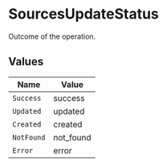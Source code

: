 # SourcesUpdateStatus

Outcome of the operation.


## Values

| Name       | Value      |
| ---------- | ---------- |
| `Success`  | success    |
| `Updated`  | updated    |
| `Created`  | created    |
| `NotFound` | not_found  |
| `Error`    | error      |